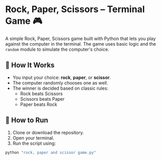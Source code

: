 # Rock, Paper, Scissors – Terminal Game 🎮

A simple Rock, Paper, Scissors game built with Python that lets you play against the computer in the terminal. The game uses basic logic and the `random` module to simulate the computer's choice.

## 🧠 How It Works

- You input your choice: **rock**, **paper**, or **scissor**.
- The computer randomly chooses one as well.
- The winner is decided based on classic rules:
  - Rock beats Scissors
  - Scissors beats Paper
  - Paper beats Rock

## 🚀 How to Run

1. Clone or download the repository.
2. Open your terminal.
3. Run the script using:

```bash
python "rock, paper and scissor game.py"
